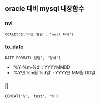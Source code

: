 ## oracle 대비 mysql 내장함수

### nvl
```
COALESCE('비교 컬럼', 'null 대체')
```

### to_date
```
DATE_FORMAT('컬럼', '형식')
```
* '%Y-%m-%d' : YYYYMMDD
* '%Y년 %m월 %d일' : YYYY년 MM월 DD일

### ||
```
CONCAT('%', 'test', '%')
```
